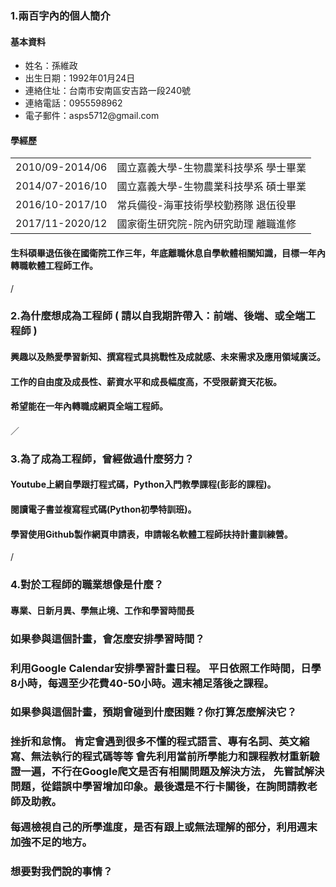 
<html>
<body>
     <h3>1.兩百字內的個人簡介</h3>
     <h4>基本資料</h4> 
     <ul>
          <li>姓名：孫維政</li>
          <li>出生日期：1992年01月24日</li>
          <li>連絡住址：台南市安南區安吉路一段240號</li>
          <li>連絡電話：0955598962</li>
          <li>電子郵件：asps5712@gmail.com</li>
     </ul>
     <h4>學經歷</h4>
     <table>
          <tr>
               <td>2010/09-2014/06</td>
               <td>國立嘉義大學-生物農業科技學系 學士畢業</td>
          </tr>
          <tr>
               <td>2014/07-2016/10</td>
               <td>國立嘉義大學-生物農業科技學系 碩士畢業</td>
          </tr>
          <tr>
               <td>2016/10-2017/10</td>
               <td>常兵備役-海軍技術學校勤務隊 退伍役畢</td>
          </tr>
          <tr>
               <td>2017/11-2020/12</td>
               <td>國家衛生研究院-院內研究助理 離職進修</td>
          </tr>
     </table>
     <h4>生科碩畢退伍後在國衛院工作三年，年底離職休息自學軟體相關知識，目標一年內轉職軟體工程師工作。</h4>
     /
     <h3>2.為什麼想成為工程師 ( 請以自我期許帶入：前端、後端、或全端工程師 )</h3>
     <h4>興趣以及熱愛學習新知、撰寫程式具挑戰性及成就感、未來需求及應用領域廣泛。</h4>
     <h4>工作的自由度及成長性、薪資水平和成長幅度高，不受限薪資天花板。</h4>
     <h4>希望能在一年內轉職成網頁全端工程師。</h4>
     ／
     <h3>3.為了成為工程師，曾經做過什麼努力？</h3>
     <h4>Youtube上網自學跟打程式碼，Python入門教學課程(彭彭的課程)。</h4>
     <h4>閱讀電子書並複寫程式碼(Python初學特訓班)。</h4>
     <h4>學習使用Github製作網頁申請表，申請報名軟體工程師扶持計畫訓練營。</h4>
     /
     <h3>4.對於工程師的職業想像是什麼？</h3>
     <h4>專業、日新月異、學無止境、工作和學習時間長</h4>
    


<h3>如果參與這個計畫，會怎麼安排學習時間？<h3>

利用Google Calendar安排學習計畫日程。
平日依照工作時間，日學8小時，每週至少花費40-50小時。週末補足落後之課程。


<h3>如果參與這個計畫，預期會碰到什麼困難？你打算怎麼解決它？<h3>

挫折和怠惰。
肯定會遇到很多不懂的程式語言、專有名詞、英文縮寫、無法執行的程式碼等等
會先利用當前所學能力和課程教材重新驗證一遍，不行在Google爬文是否有相關問題及解決方法，
先嘗試解決問題，從錯誤中學習增加印象。最後還是不行卡關後，在詢問請教老師及助教。

每週檢視自己的所學進度，是否有跟上或無法理解的部分，利用週末加強不足的地方。



<h3>想要對我們說的事情？<h3>

</body>
</html>
